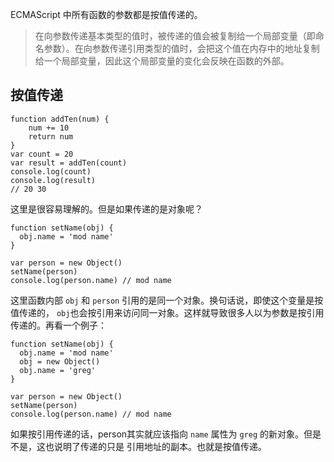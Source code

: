 ECMAScript 中所有函数的参数都是按值传递的。
>在向参数传递基本类型的值时，被传递的值会被复制给一个局部变量（即命名参数）。在向参数传递引用类型的值时，会把这个值在内存中的地址复制给一个局部变量，因此这个局部变量的变化会反映在函数的外部。
## 按值传递
```
function addTen(num) {
	num += 10
	return num
}
var count = 20
var result = addTen(count)
console.log(count)
console.log(result)
// 20 30
```

这里是很容易理解的。但是如果传递的是对象呢？

```
function setName(obj) {
  obj.name = 'mod name'
}

var person = new Object()
setName(person)
console.log(person.name) // mod name
```
这里函数内部 `obj` 和 `person` 引用的是同一个对象。换句话说，即使这个变量是按值传递的， `obj`也会按引用来访问同一对象。这样就导致很多人以为参数是按引用传递的。再看一个例子：

```
function setName(obj) {
  obj.name = 'mod name'
  obj = new Object()
  obj.name = 'greg'
}

var person = new Object()
setName(person)
console.log(person.name) // mod name
```

如果按引用传递的话，person其实就应该指向 `name` 属性为 `greg` 的新对象。但是不是，这也说明了传递的只是 引用地址的副本。也就是按值传递。
